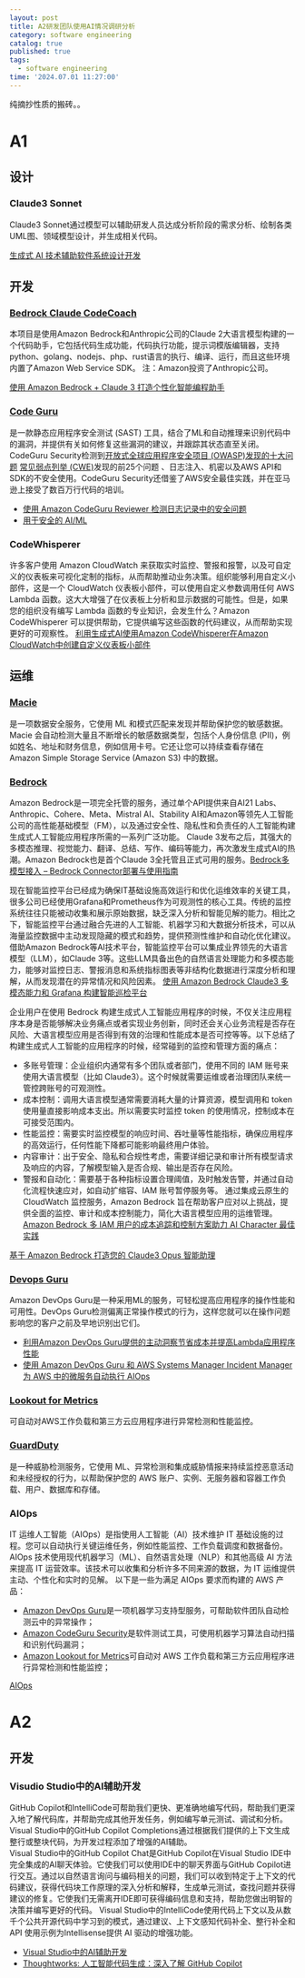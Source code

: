 ```yaml
---
layout: post
title: A2研发团队使用AI情况调研分析
category: software engineering
catalog: true
published: true
tags:
  - software engineering
time: '2024.07.01 11:27:00'
---
```


纯摘抄性质的搬砖。。
<!--more-->

# A1
## 设计
### Claude3 Sonnet
Claude3 Sonnet通过模型可以辅助研发人员达成分析阶段的需求分析、绘制各类UML图、领域模型设计，并生成相关代码。

[生成式 AI 技术辅助软件系统设计开发](https://aws.amazon.com/cn/blogs/china/generative-ai-technology-assists-software-system-design-and-development/)

## 开发
### [Bedrock Claude CodeCoach](https://github.com/aws-samples/bedrock-claude-codecoach/blob/main/README.zh.md)
本项目是使用Amazon Bedrock和Anthropic公司的Claude 2大语言模型构建的一个代码助手，它包括代码生成功能，代码执行功能，提示词模版编辑器，支持python、golang、nodejs、php、rust语言的执行、编译、运行，而且这些环境内置了Amazon Web Service SDK。
注：Amazon投资了Anthropic公司。

[使用 Amazon Bedrock + Claude 3 打造个性化智能编程助手](https://aws.amazon.com/cn/blogs/china/create-a-personalized-smart-programming-assistant-with-amazon-bedrock-and-claude-3/)

### [Code Guru](https://aws.amazon.com/codeguru/)
是一款静态应用程序安全测试 (SAST) 工具，结合了ML和自动推理来识别代码中的漏洞，并提供有关如何修复这些漏洞的建议，并跟踪其状态直至关闭。CodeGuru Security检测到[开放式全球应用程序安全项目 (OWASP)发现的十大问题](https://owasp.org/www-project-top-ten/) [常见弱点列举 (CWE)](https://cwe.mitre.org/top25/archive/2022/2022_cwe_top25.html)发现的前25个问题 、日志注入、机密以及AWS API和SDK的不安全使用。CodeGuru Security还借鉴了AWS安全最佳实践，并在亚马逊上接受了数百万行代码的培训。

- [使用 Amazon CodeGuru Reviewer 检测日志记录中的安全问题](https://aws.amazon.com/cn/blogs/devops/detecting-security-issues-in-logging-with-amazon-codeguru-reviewer/)
- [用于安全的 AI/ML](https://docs.aws.amazon.com/prescriptive-guidance/latest/security-reference-architecture/ai-ml.html)

### CodeWhisperer
许多客户使用 Amazon CloudWatch 来获取实时监控、警报和报警，以及可自定义的仪表板来可视化定制的指标，从而帮助推动业务决策。组织能够利用自定义小部件，这是一个 CloudWatch 仪表板小部件，可以使用自定义参数调用任何 AWS Lambda 函数。这大大增强了在仪表板上分析和显示数据的可能性。但是，如果您的组织没有编写 Lambda 函数的专业知识，会发生什么？Amazon CodeWhisperer 可以提供帮助，它提供编写这些函数的代码建议，从而帮助实现更好的可观察性。
[利用生成式AI使用Amazon CodeWhisperer在Amazon CloudWatch中创建自定义仪表板小部件](https://aws.amazon.com/cn/blogs/mt/leverage-generative-ai-to-create-custom-dashboard-widgets-in-amazon-cloudwatch-using-amazon-codewhisperer/)

## 运维
### [Macie](https://aws.amazon.com/macie/)
是一项数据安全服务，它使用 ML 和模式匹配来发现并帮助保护您的敏感数据。Macie 会自动检测大量且不断增长的敏感数据类型，包括个人身份信息 (PII)，例如姓名、地址和财务信息，例如信用卡号。它还让您可以持续查看存储在 Amazon Simple Storage Service (Amazon S3) 中的数据。

### [Bedrock](https://aws.amazon.com/cn/bedrock/)
Amazon Bedrock是一项完全托管的服务，通过单个API提供来自AI21 Labs、Anthropic、Cohere、Meta、Mistral AI、Stability AI和Amazon等领先人工智能公司的高性能基础模型（FM），以及通过安全性、隐私性和负责任的人工智能构建生成式人工智能应用程序所需的一系列广泛功能。
Claude 3发布之后，其强大的多模态推理、视觉能力、翻译、总结、写作、编码等能力，再次激发生成式AI的热潮。Amazon Bedrock也是首个Claude 3全托管且正式可用的服务。[Bedrock多模型接入 – Bedrock Connector部署与使用指南](https://aws.amazon.com/cn/blogs/china/bedrock-multi-model-access-bedrock-connector-deployment-and-usage-guide/)

现在智能监控平台已经成为确保IT基础设施高效运行和优化运维效率的关键工具，很多公司已经使用Grafana和Prometheus作为可观测性的核心工具。传统的监控系统往往只能被动收集和展示原始数据，缺乏深入分析和智能见解的能力。相比之下，智能监控平台通过融合先进的人工智能、机器学习和大数据分析技术，可以从海量监控数据中主动发现隐藏的模式和趋势，提供预测性维护和自动化优化建议。  
借助Amazon Bedrock等AI技术平台，智能监控平台可以集成业界领先的大语言模型（LLM），如Claude 3等。这些LLM具备出色的自然语言处理能力和多模态能力，能够对监控日志、警报消息和系统指标图表等非结构化数据进行深度分析和理解，从而发现潜在的异常情况和风险因素。
[使用 Amazon Bedrock Claude3 多模态能力和 Grafana 构建智能巡检平台](https://aws.amazon.com/cn/blogs/china/using-amazon-bedrock-claude3-multimodal-capabilities-and-grafana-to-build-an-intelligent-inspection-platform/)

企业用户在使用 Bedrock 构建生成式人工智能应用程序的时候，不仅关注应用程序本身是否能够解决业务痛点或者实现业务创新，同时还会关心业务流程是否存在风险、大语言模型应用是否得到有效的治理和性能成本是否可控等等。以下总结了构建生成式人工智能的应用程序的时候，经常碰到的监控和管理方面的痛点：
- 多账号管理：企业组织内通常有多个团队或者部门，使用不同的 IAM 账号来使用大语言模型（比如 Claude3）。这个时候就需要运维或者治理团队来统一管控跨账号的可观测性。
- 成本控制：调用大语言模型通常需要消耗大量的计算资源，模型调用和 token 使用量直接影响成本支出。所以需要实时监控 token 的使用情况，控制成本在可接受范围内。
- 性能监控：需要实时监控模型的响应时间、吞吐量等性能指标，确保应用程序的高效运行，任何性能下降都可能影响最终用户体验。
- 内容审计：出于安全、隐私和合规性考虑，需要详细记录和审计所有模型请求及响应的内容，了解模型输入是否合规、输出是否存在风险。
- 警报和自动化：需要基于各种指标设置合理阈值，及时触发告警，并通过自动化流程快速应对，如自动扩缩容、IAM 账号暂停服务等。
通过集成云原生的 CloudWatch 监控服务，Amazon Bedrock 旨在帮助客户应对以上挑战，提供全面的监控、审计和成本控制能力，简化大语言模型应用的运维管理。
[Amazon Bedrock 多 IAM 用户的成本追踪和控制方案助力 AI Character 最佳实践](https://aws.amazon.com/cn/blogs/china/monitor-generative-ai-applications-for-multi-iam-user-scenarios-using-amazon-bedrock-and-amazon-cloudwatch/)

[基于 Amazon Bedrock 打造您的 Claude3 Opus 智能助理](https://aws.amazon.com/cn/blogs/china/build-your-claude3-opus-smart-assistant-on-amazon-bedrock/)

### [Devops Guru](https://aws.amazon.com/devops-guru/)
Amazon DevOps Guru是一种采用ML的服务，可轻松提高应用程序的操作性能和可用性。DevOps Guru检测偏离正常操作模式的行为，这样您就可以在操作问题影响您的客户之前及早地识别出它们。

- [利用Amazon DevOps Guru提供的主动洞察节省成本并提高Lambda应用程序性能](https://aws.amazon.com/cn/blogs/devops/save-cost-and-improve-lambda-application-performance-with-proactive-insights-from-amazon-devops-guru/)
- [使用 Amazon DevOps Guru 和 AWS Systems Manager Incident Manager 为 AWS 中的微服务自动执行 AIOps](https://aws.amazon.com/cn/blogs/mt/automate-aiops-for-your-microservices-in-aws-using-amazon-devops-guru-and-aws-systems-manager-incident-manager/)

### [Lookout for Metrics](https://aws.amazon.com/lookout-for-metrics/)
可自动对AWS工作负载和第三方云应用程序进行异常检测和性能监控。

### [GuardDuty](https://aws.amazon.com/guardduty/)
是一种威胁检测服务，它使用 ML、异常检测和集成威胁情报来持续监控恶意活动和未经授权的行为，以帮助保护您的 AWS 账户、实例、无服务器和容器工作负载、用户、数据库和存储。

### AIOps
IT 运维人工智能（AIOps）是指使用人工智能（AI）技术维护 IT 基础设施的过程。您可以自动执行关键运维任务，例如性能监控、工作负载调度和数据备份。AIOps 技术使用现代机器学习（ML）、自然语言处理（NLP）和其他高级 AI 方法来提高 IT 运营效率。该技术可以收集和分析许多不同来源的数据，为 IT 运维提供主动、个性化和实时的见解。
以下是一些为满足 AIOps 要求而构建的 AWS 产品：
- [Amazon DevOps Guru](https://aws.amazon.com/devops-guru/)是一项机器学习支持型服务，可帮助软件团队自动检测云中的异常操作；
- [Amazon CodeGuru Security](https://aws.amazon.com/codeguru/)是软件测试工具，可使用机器学习算法自动扫描和识别代码漏洞；
- [Amazon Lookout for Metrics](https://aws.amazon.com/lookout-for-metrics/)可自动对 AWS 工作负载和第三方云应用程序进行异常检测和性能监控；

[AIOps](https://aws.amazon.com/cn/what-is/aiops/)

# A2

## 开发
### Visudio Studio中的AI辅助开发
GitHub Copilot和IntelliCode可帮助我们更快、更准确地编写代码，帮助我们更深入地了解代码库，并帮助完成其他开发任务，例如编写单元测试、调试和分析。  
Visual Studio中的GitHub Copilot Completions通过根据我们提供的上下文生成整行或整块代码，为开发过程添加了增强的AI辅助。  
Visual Studio中的GitHub Copilot Chat是GitHub Copilot在Visual Studio IDE中完全集成的AI聊天体验。它使我们可以使用IDE中的聊天界面与GitHub Copilot进行交互。通过以自然语言询问与编码相关的问题，我们可以收到特定于上下文的代码建议，获得代码块工作原理的深入分析和解释，生成单元测试，查找问题并获得建议的修复。它使我们无需离开IDE即可获得编码信息和支持，帮助您做出明智的决策并编写更好的代码。
Visual Studio中的IntelliCode使用代码上下文以及从数千个公共开源代码中学习到的模式，通过建议、上下文感知代码补全、整行补全和API 使用示例为Intellisense提供 AI 驱动的增强功能。

- [Visual Studio中的AI辅助开发](https://learn.microsoft.com/en-us/visualstudio/ide/ai-assisted-development-visual-studio?view=vs-2022)
- [Thoughtworks: 人工智能代码生成：深入了解 GitHub Copilot](https://www.thoughtworks.com/insights/blog/generative-ai/ai-powered-code-generation-deep-dive-into-github-copilot)
